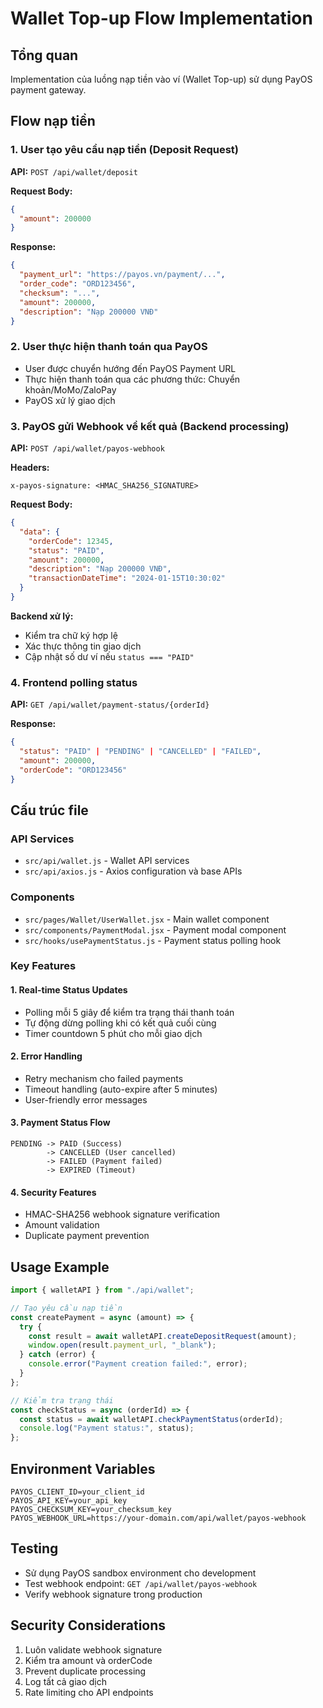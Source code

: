 # Wallet Top-up Flow Implementation

## Tổng quan

Implementation của luồng nạp tiền vào ví (Wallet Top-up) sử dụng PayOS payment gateway.

## Flow nạp tiền

### 1. User tạo yêu cầu nạp tiền (Deposit Request)

**API:** `POST /api/wallet/deposit`

**Request Body:**

```json
{
  "amount": 200000
}
```

**Response:**

```json
{
  "payment_url": "https://payos.vn/payment/...",
  "order_code": "ORD123456",
  "checksum": "...",
  "amount": 200000,
  "description": "Nạp 200000 VNĐ"
}
```

### 2. User thực hiện thanh toán qua PayOS

- User được chuyển hướng đến PayOS Payment URL
- Thực hiện thanh toán qua các phương thức: Chuyển khoản/MoMo/ZaloPay
- PayOS xử lý giao dịch

### 3. PayOS gửi Webhook về kết quả (Backend processing)

**API:** `POST /api/wallet/payos-webhook`

**Headers:**

```
x-payos-signature: <HMAC_SHA256_SIGNATURE>
```

**Request Body:**

```json
{
  "data": {
    "orderCode": 12345,
    "status": "PAID",
    "amount": 200000,
    "description": "Nạp 200000 VNĐ",
    "transactionDateTime": "2024-01-15T10:30:02"
  }
}
```

**Backend xử lý:**

- Kiểm tra chữ ký hợp lệ
- Xác thực thông tin giao dịch
- Cập nhật số dư ví nếu `status === "PAID"`

### 4. Frontend polling status

**API:** `GET /api/wallet/payment-status/{orderId}`

**Response:**

```json
{
  "status": "PAID" | "PENDING" | "CANCELLED" | "FAILED",
  "amount": 200000,
  "orderCode": "ORD123456"
}
```

## Cấu trúc file

### API Services

- `src/api/wallet.js` - Wallet API services
- `src/api/axios.js` - Axios configuration và base APIs

### Components

- `src/pages/Wallet/UserWallet.jsx` - Main wallet component
- `src/components/PaymentModal.jsx` - Payment modal component
- `src/hooks/usePaymentStatus.js` - Payment status polling hook

### Key Features

#### 1. Real-time Status Updates

- Polling mỗi 5 giây để kiểm tra trạng thái thanh toán
- Tự động dừng polling khi có kết quả cuối cùng
- Timer countdown 5 phút cho mỗi giao dịch

#### 2. Error Handling

- Retry mechanism cho failed payments
- Timeout handling (auto-expire after 5 minutes)
- User-friendly error messages

#### 3. Payment Status Flow

```
PENDING -> PAID (Success)
        -> CANCELLED (User cancelled)
        -> FAILED (Payment failed)
        -> EXPIRED (Timeout)
```

#### 4. Security Features

- HMAC-SHA256 webhook signature verification
- Amount validation
- Duplicate payment prevention

## Usage Example

```jsx
import { walletAPI } from "./api/wallet";

// Tạo yêu cầu nạp tiền
const createPayment = async (amount) => {
  try {
    const result = await walletAPI.createDepositRequest(amount);
    window.open(result.payment_url, "_blank");
  } catch (error) {
    console.error("Payment creation failed:", error);
  }
};

// Kiểm tra trạng thái
const checkStatus = async (orderId) => {
  const status = await walletAPI.checkPaymentStatus(orderId);
  console.log("Payment status:", status);
};
```

## Environment Variables

```env
PAYOS_CLIENT_ID=your_client_id
PAYOS_API_KEY=your_api_key
PAYOS_CHECKSUM_KEY=your_checksum_key
PAYOS_WEBHOOK_URL=https://your-domain.com/api/wallet/payos-webhook
```

## Testing

- Sử dụng PayOS sandbox environment cho development
- Test webhook endpoint: `GET /api/wallet/payos-webhook`
- Verify webhook signature trong production

## Security Considerations

1. Luôn validate webhook signature
2. Kiểm tra amount và orderCode
3. Prevent duplicate processing
4. Log tất cả giao dịch
5. Rate limiting cho API endpoints
